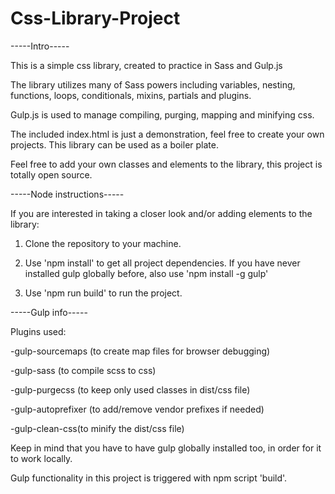 # Css-Library-Project

-----Intro-----

This is a simple css library, created to practice in Sass and Gulp.js

The library utilizes many of Sass powers including variables, nesting, functions, loops, conditionals, mixins, partials and plugins.

Gulp.js is used to manage compiling, purging, mapping and minifying css.

The included index.html is just a demonstration, feel free to create your own projects. This library can be used as a boiler plate.

Feel free to add your own classes and elements to the library, this project is totally open source.


-----Node instructions-----

If you are interested in taking a closer look and/or adding elements to the library:

1. Clone the repository to your machine.

2. Use 'npm install' to get all project dependencies. If you have never installed gulp globally before, also use 'npm install -g gulp'

3. Use 'npm run build' to run the project.


-----Gulp info-----

Plugins used:

-gulp-sourcemaps (to create map files for browser debugging)

-gulp-sass (to compile scss to css)

-gulp-purgecss (to keep only used classes in dist/css file)

-gulp-autoprefixer (to add/remove vendor prefixes if needed)

-gulp-clean-css(to minify the dist/css file)

Keep in mind that you have to have gulp globally installed too, in order for it to work locally.

Gulp functionality in this project is triggered with npm script 'build'.